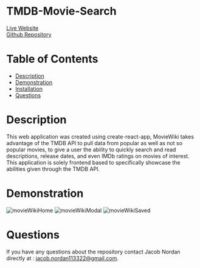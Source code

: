 # TMDB-Movie-Search

[Live Website](https://moviewiki.herokuapp.com/)\
[Github Repository](https://github.com/jnordan132/TMDB-Movie-Search)

# Table of Contents

- [Description](#description)
- [Demonstration](#demonstration)
- [Installation](#installation)
- [Questions](#questions)

# Description

This web application was created using create-react-app, MovieWiki takes advantage of the TMDB API to pull data from popular as well as not so popular movies, to give a user the ability to quickly search and read descriptions, release dates, and even IMDb ratings on movies of interest. This application is solely frontend based to specifically showcase the abilities given through the TMDB API.

# Demonstration
![movieWikiHome](https://user-images.githubusercontent.com/81433664/215772319-91d4afe4-2a9e-4351-8ac1-6295bed079e2.png)
![movieWikiModal](https://user-images.githubusercontent.com/81433664/215772341-2f57421e-2cdf-4ce4-a53e-7524cf873437.png)
![movieWikiSaved](https://user-images.githubusercontent.com/81433664/215772354-6fef7887-782c-48ea-a6bb-888f934166ed.png)


# Questions

If you have any questions about the repository contact Jacob Nordan directly at : jacob.nordan113322@gmail.com.
